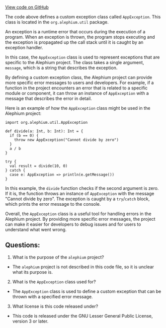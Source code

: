 [View code on GitHub](https://github.com/alephium/alephium/blob/master/util/src/main/scala/org/alephium/util/AppException.scala)

The code above defines a custom exception class called `AppException`. This class is located in the `org.alephium.util` package. 

An exception is a runtime error that occurs during the execution of a program. When an exception is thrown, the program stops executing and the exception is propagated up the call stack until it is caught by an exception handler. 

In this case, the `AppException` class is used to represent exceptions that are specific to the Alephium project. The class takes a single argument, `message`, which is a string that describes the exception. 

By defining a custom exception class, the Alephium project can provide more specific error messages to users and developers. For example, if a function in the project encounters an error that is related to a specific module or component, it can throw an instance of `AppException` with a message that describes the error in detail. 

Here is an example of how the `AppException` class might be used in the Alephium project:

```
import org.alephium.util.AppException

def divide(a: Int, b: Int): Int = {
  if (b == 0) {
    throw new AppException("Cannot divide by zero")
  }
  a / b
}

try {
  val result = divide(10, 0)
} catch {
  case e: AppException => println(e.getMessage())
}
```

In this example, the `divide` function checks if the second argument is zero. If it is, the function throws an instance of `AppException` with the message "Cannot divide by zero". The exception is caught by a `try`/`catch` block, which prints the error message to the console. 

Overall, the `AppException` class is a useful tool for handling errors in the Alephium project. By providing more specific error messages, the project can make it easier for developers to debug issues and for users to understand what went wrong.
## Questions: 
 1. What is the purpose of the `alephium` project?
- The `alephium` project is not described in this code file, so it is unclear what its purpose is.

2. What is the `AppException` class used for?
- The `AppException` class is used to define a custom exception that can be thrown with a specified error message.

3. What license is this code released under?
- This code is released under the GNU Lesser General Public License, version 3 or later.